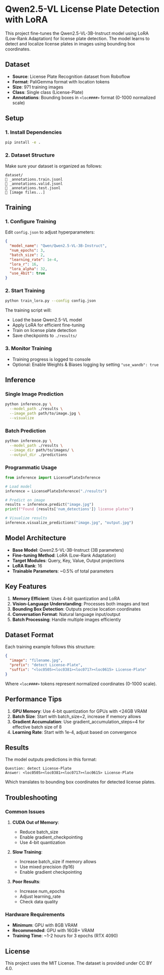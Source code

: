 # Qwen2.5-VL License Plate Detection with LoRA

This project fine-tunes the Qwen2.5-VL-3B-Instruct model using LoRA (Low-Rank Adaptation) for license plate detection. The model learns to detect and localize license plates in images using bounding box coordinates.

## Dataset

- **Source**: License Plate Recognition dataset from Roboflow
- **Format**: PaliGemma format with location tokens
- **Size**: 971 training images
- **Class**: Single class (License-Plate)
- **Annotations**: Bounding boxes in `<loc####>` format (0-1000 normalized scale)

## Setup

### 1. Install Dependencies

```bash
pip install -e .
```

### 2. Dataset Structure

Make sure your dataset is organized as follows:
```
dataset/
   _annotations.train.jsonl
   _annotations.valid.jsonl  
   _annotations.test.jsonl
   [image files...]
```

## Training

### 1. Configure Training

Edit `config.json` to adjust hyperparameters:

```json
{
  "model_name": "Qwen/Qwen2.5-VL-3B-Instruct",
  "num_epochs": 3,
  "batch_size": 2,
  "learning_rate": 1e-4,
  "lora_r": 16,
  "lora_alpha": 32,
  "use_4bit": true
}
```

### 2. Start Training

```bash
python train_lora.py --config config.json
```

The training script will:
- Load the base Qwen2.5-VL model
- Apply LoRA for efficient fine-tuning
- Train on license plate detection
- Save checkpoints to `./results/`

### 3. Monitor Training

- Training progress is logged to console
- Optional: Enable Weights & Biases logging by setting `"use_wandb": true`

## Inference

### Single Image Prediction

```bash
python inference.py \
  --model_path ./results \
  --image_path path/to/image.jpg \
  --visualize
```

### Batch Prediction

```bash
python inference.py \
  --model_path ./results \
  --image_dir path/to/images/ \
  --output_dir ./predictions
```

### Programmatic Usage

```python
from inference import LicensePlateInference

# Load model
inference = LicensePlateInference("./results")

# Predict on image
results = inference.predict("image.jpg")
print(f"Found {results['num_detections']} license plates")

# Visualize results
inference.visualize_predictions("image.jpg", "output.jpg")
```

## Model Architecture

- **Base Model**: Qwen2.5-VL-3B-Instruct (3B parameters)
- **Fine-tuning Method**: LoRA (Low-Rank Adaptation)
- **Target Modules**: Query, Key, Value, Output projections
- **LoRA Rank**: 16
- **Trainable Parameters**: ~0.5% of total parameters

## Key Features

1. **Memory Efficient**: Uses 4-bit quantization and LoRA
2. **Vision-Language Understanding**: Processes both images and text
3. **Bounding Box Detection**: Outputs precise location coordinates  
4. **Conversation Format**: Natural language input/output
5. **Batch Processing**: Handle multiple images efficiently

## Dataset Format

Each training example follows this structure:
```json
{
  "image": "filename.jpg",
  "prefix": "detect License-Plate", 
  "suffix": "<loc0505><loc0381><loc0717><loc0615> License-Plate"
}
```

Where `<loc####>` tokens represent normalized coordinates (0-1000 scale).

## Performance Tips

1. **GPU Memory**: Use 4-bit quantization for GPUs with <24GB VRAM
2. **Batch Size**: Start with batch_size=2, increase if memory allows
3. **Gradient Accumulation**: Use gradient_accumulation_steps=4 for effective batch size of 8
4. **Learning Rate**: Start with 1e-4, adjust based on convergence

## Results

The model outputs predictions in this format:
```
Question: detect License-Plate
Answer: <loc0505><loc0381><loc0717><loc0615> License-Plate
```

Which translates to bounding box coordinates for detected license plates.

## Troubleshooting

### Common Issues

1. **CUDA Out of Memory**: 
   - Reduce batch_size
   - Enable gradient_checkpointing
   - Use 4-bit quantization

2. **Slow Training**:
   - Increase batch_size if memory allows
   - Use mixed precision (fp16)
   - Enable gradient checkpointing

3. **Poor Results**:
   - Increase num_epochs
   - Adjust learning_rate
   - Check data quality

### Hardware Requirements

- **Minimum**: GPU with 8GB VRAM
- **Recommended**: GPU with 16GB+ VRAM
- **Training Time**: ~1-2 hours for 3 epochs (RTX 4090)

## License

This project uses the MIT License. The dataset is provided under CC BY 4.0.